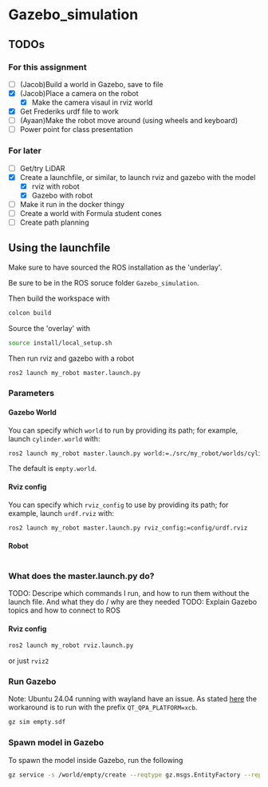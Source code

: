 # Gazebo_simulation
## TODOs
### For this assignment
- [ ] (Jacob)Build a world in Gazebo, save to file 
- [x] (Jacob)Place a camera on the robot 
    - [x] Make the camera visaul in rviz world
- [x] Get Frederiks urdf file to work 
- [ ] (Ayaan)Make the robot move around (using wheels and keyboard)
- [ ] Power point for class presentation 

### For later
- [ ] Get/try LiDAR 
- [x] Create a launchfile, or similar, to launch rviz and gazebo with the model 
    - [x] rviz with robot
    - [x] Gazebo with robot
- [ ] Make it run in the docker thingy 
- [ ] Create a world with Formula student cones 
- [ ] Create path planning 

## Using the launchfile
Make sure to have sourced the ROS installation as the 'underlay'.

Be sure to be in the ROS soruce folder `Gazebo_simulation`. 

Then build the workspace with
```sh
colcon build
```

Source the 'overlay' with
```sh
source install/local_setup.sh
```

Then run rviz and gazebo with a robot
```sh
ros2 launch my_robot master.launch.py
```

### Parameters
#### Gazebo World
You can specify which `world` to run by providing its path; for example, launch `cylinder.world` with:
```sh
ros2 launch my_robot master.launch.py world:=./src/my_robot/worlds/cylinder.world
```
The default is `empty.world`.

#### Rviz config
You can specify which `rviz_config` to use by providing its path; for example, launch `urdf.rviz` with:
```sh
ros2 launch my_robot master.launch.py rviz_config:=config/urdf.rviz
```

#### Robot
```sh

```

### What does the master.launch.py do?
TODO: Descripe which commands I run, and how to run them without the launch file. And what they do / why are they needed
TODO: Explain Gazebo topics and how to connect to ROS

#### Rviz config
```sh
ros2 launch my_robot rviz.launch.py
```
or just `rviz2`

### Run Gazebo
Note: Ubuntu 24.04 running with wayland have an issue. As stated [here](https://gazebosim.org/docs/harmonic/troubleshooting/#wayland-issues) the workaround is to run with the prefix `QT_QPA_PLATFORM=xcb`.
```sh
gz sim empty.sdf
```

### Spawn model in Gazebo
To spawn the model inside Gazebo, run the following
```sh
gz service -s /world/empty/create --reqtype gz.msgs.EntityFactory --reptype gz.msgs.Boolean --timeout 1000 --req 'sdf_filename: "src/my_robot/urdf/hello.urdf", name: "urdf_model"'
```
